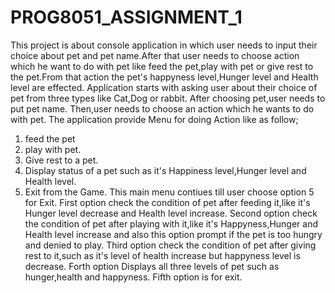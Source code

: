 # PROG8051_ASSIGNMENT_1
This project is about console application in which user needs to input their choice about pet and pet name.After that user needs to choose action which he want to do with pet like feed the pet,play with pet or give rest to the pet.From that action the pet's happyness level,Hunger level and Health level are effected. 
Application starts with asking user about their choice of pet from three types like Cat,Dog or rabbit.
After choosing pet,user needs to put pet name.
Then,user needs to choose an action which he wants to do with pet.
The application provide Menu for doing Action like as follow;
1. feed the pet
2. play with pet.
3. Give rest to a pet.
4. Display status of a pet such as it's Happiness level,Hunger level and Health level.
5. Exit from the Game.
This main menu contiues till user choose option 5 for Exit.
First option check the condition of pet after feeding it,like it's Hunger level decrease and Health level increase.
Second option check the condition of pet after playing with it,like it's Happyness,Hunger and Health level increase and also this option prompt if the pet is too hungry and denied to play.
Third option check the condition of pet after giving rest to it,such as it's level of health increase but happyness level is decrease.
Forth option Displays all three levels of pet such as hunger,health and happyness.
Fifth option is for exit.
